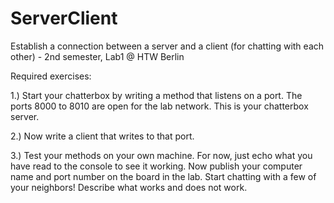 # ServerClient
Establish a connection between a server and a client (for chatting with each other) - 2nd semester, Lab1 @ HTW Berlin

Required exercises:

1.) Start your chatterbox by writing a method that listens on a port. 
The ports 8000 to 8010 are open for the lab network. This is your chatterbox server.

2.) Now write a client that writes to that port.

3.) Test your methods on your own machine. For now, just echo what you have read to the console to see it working. 
Now publish your computer name and port number on the board in the lab.
Start chatting with a few of your neighbors! Describe what works and does not work. 
